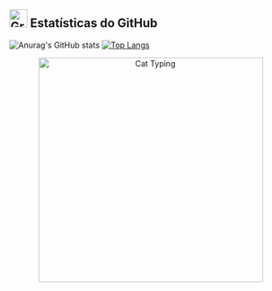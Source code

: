 ## <img src="https://deg5yqzgv0xl2.cloudfront.net/i4vkya%2Fpreview%2F67696015%2Fmain_large.png?response-content-disposition=inline%3Bfilename%3D%22main_large.png%22%3B&response-content-type=image%2Fpng&Expires=1748807902&Signature=huMH0q65tx2WEvHl3qmjkZyZSoFlsxTTLRSjJYuynQMd2ejSmGaC5fP0SK8QHQpLgAcVtCcGn-8QgwWhMo0Ccka5LtQTJ7twmvsM0rHmWUNOyuotc15ty-fZ52wxqrUgeGek8LOV7A8PMfuIKFIj7c6szzWOtHak0nwjNixCuwIZ3PegiQMabZPxcbGiykUG9Jz2wBKCWs2Y9gAMpoM5kNUMAFEhzTcytN5VR~sVNYsCVKG08M9Z5c8TU7Jpefzp1gO4NS4N0sj4134vmtXb4Cue37mHjnYcN864CjxOPEovgdzgDC6hfBCdKsLaWF~xv~AS-0Nl2Kj9UgAin8ysHw__&Key-Pair-Id=APKAJT5WQLLEOADKLHBQ" alt="Gráfico" width="32" height="32"/> Estatísticas do GitHub


![Anurag's GitHub stats](https://github-readme-stats.vercel.app/api?username=sstryss&theme=shadow_red&show_icons=true&title_color=8b0000&text_color=808080) [![Top Langs](https://github-readme-stats.vercel.app/api/top-langs/?username=sstryss&theme=shadow_red&title_color=8b0000&text_color=808080&langs_count_color=ff4500)](https://github.com/sstryss/github-readme-stats)

<div align="center">
  <img src="https://media.tenor.com/bCfpwMjfAi0AAAAM/cat-typing.gif" alt="Cat Typing" width="400">
</div>








